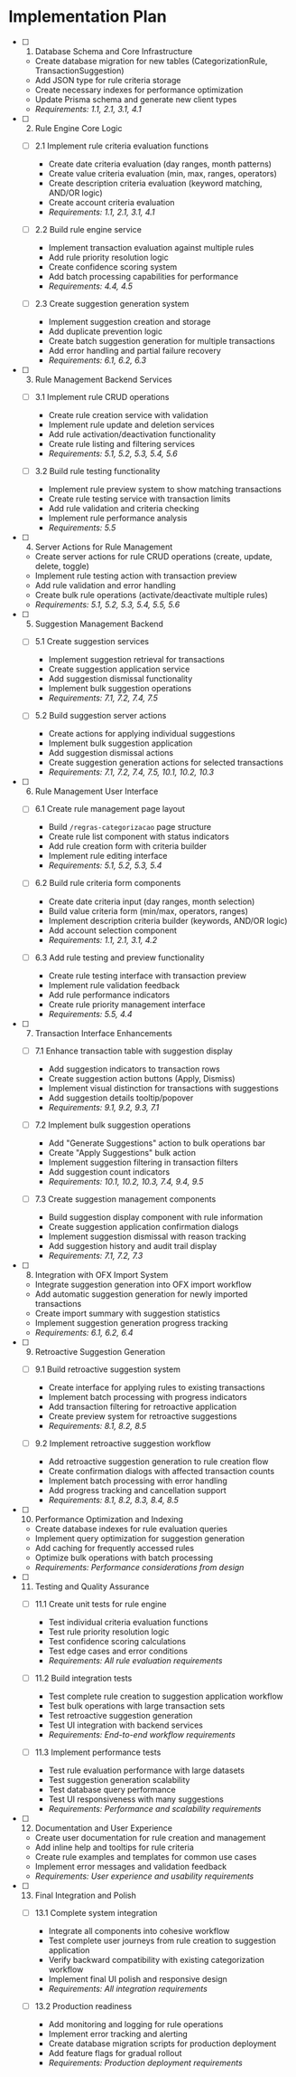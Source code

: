 # Implementation Plan

- [ ] 1. Database Schema and Core Infrastructure

  - Create database migration for new tables (CategorizationRule, TransactionSuggestion)
  - Add JSON type for rule criteria storage
  - Create necessary indexes for performance optimization
  - Update Prisma schema and generate new client types
  - _Requirements: 1.1, 2.1, 3.1, 4.1_

- [ ] 2. Rule Engine Core Logic

  - [ ] 2.1 Implement rule criteria evaluation functions

    - Create date criteria evaluation (day ranges, month patterns)
    - Create value criteria evaluation (min, max, ranges, operators)
    - Create description criteria evaluation (keyword matching, AND/OR logic)
    - Create account criteria evaluation
    - _Requirements: 1.1, 2.1, 3.1, 4.1_

  - [ ] 2.2 Build rule engine service

    - Implement transaction evaluation against multiple rules
    - Add rule priority resolution logic
    - Create confidence scoring system
    - Add batch processing capabilities for performance
    - _Requirements: 4.4, 4.5_

  - [ ] 2.3 Create suggestion generation system
    - Implement suggestion creation and storage
    - Add duplicate prevention logic
    - Create batch suggestion generation for multiple transactions
    - Add error handling and partial failure recovery
    - _Requirements: 6.1, 6.2, 6.3_

- [ ] 3. Rule Management Backend Services

  - [ ] 3.1 Implement rule CRUD operations

    - Create rule creation service with validation
    - Implement rule update and deletion services
    - Add rule activation/deactivation functionality
    - Create rule listing and filtering services
    - _Requirements: 5.1, 5.2, 5.3, 5.4, 5.6_

  - [ ] 3.2 Build rule testing functionality
    - Implement rule preview system to show matching transactions
    - Create rule testing service with transaction limits
    - Add rule validation and criteria checking
    - Implement rule performance analysis
    - _Requirements: 5.5_

- [ ] 4. Server Actions for Rule Management

  - Create server actions for rule CRUD operations (create, update, delete, toggle)
  - Implement rule testing action with transaction preview
  - Add rule validation and error handling
  - Create bulk rule operations (activate/deactivate multiple rules)
  - _Requirements: 5.1, 5.2, 5.3, 5.4, 5.5, 5.6_

- [ ] 5. Suggestion Management Backend

  - [ ] 5.1 Create suggestion services

    - Implement suggestion retrieval for transactions
    - Create suggestion application service
    - Add suggestion dismissal functionality
    - Implement bulk suggestion operations
    - _Requirements: 7.1, 7.2, 7.4, 7.5_

  - [ ] 5.2 Build suggestion server actions
    - Create actions for applying individual suggestions
    - Implement bulk suggestion application
    - Add suggestion dismissal actions
    - Create suggestion generation actions for selected transactions
    - _Requirements: 7.1, 7.2, 7.4, 7.5, 10.1, 10.2, 10.3_

- [ ] 6. Rule Management User Interface

  - [ ] 6.1 Create rule management page layout

    - Build `/regras-categorizacao` page structure
    - Create rule list component with status indicators
    - Add rule creation form with criteria builder
    - Implement rule editing interface
    - _Requirements: 5.1, 5.2, 5.3, 5.4_

  - [ ] 6.2 Build rule criteria form components

    - Create date criteria input (day ranges, month selection)
    - Build value criteria form (min/max, operators, ranges)
    - Implement description criteria builder (keywords, AND/OR logic)
    - Add account selection component
    - _Requirements: 1.1, 2.1, 3.1, 4.2_

  - [ ] 6.3 Add rule testing and preview functionality
    - Create rule testing interface with transaction preview
    - Implement rule validation feedback
    - Add rule performance indicators
    - Create rule priority management interface
    - _Requirements: 5.5, 4.4_

- [ ] 7. Transaction Interface Enhancements

  - [ ] 7.1 Enhance transaction table with suggestion display

    - Add suggestion indicators to transaction rows
    - Create suggestion action buttons (Apply, Dismiss)
    - Implement visual distinction for transactions with suggestions
    - Add suggestion details tooltip/popover
    - _Requirements: 9.1, 9.2, 9.3, 7.1_

  - [ ] 7.2 Implement bulk suggestion operations

    - Add "Generate Suggestions" action to bulk operations bar
    - Create "Apply Suggestions" bulk action
    - Implement suggestion filtering in transaction filters
    - Add suggestion count indicators
    - _Requirements: 10.1, 10.2, 10.3, 7.4, 9.4, 9.5_

  - [ ] 7.3 Create suggestion management components
    - Build suggestion display component with rule information
    - Create suggestion application confirmation dialogs
    - Implement suggestion dismissal with reason tracking
    - Add suggestion history and audit trail display
    - _Requirements: 7.1, 7.2, 7.3_

- [ ] 8. Integration with OFX Import System

  - Integrate suggestion generation into OFX import workflow
  - Add automatic suggestion generation for newly imported transactions
  - Create import summary with suggestion statistics
  - Implement suggestion generation progress tracking
  - _Requirements: 6.1, 6.2, 6.4_

- [ ] 9. Retroactive Suggestion Generation

  - [ ] 9.1 Build retroactive suggestion system

    - Create interface for applying rules to existing transactions
    - Implement batch processing with progress indicators
    - Add transaction filtering for retroactive application
    - Create preview system for retroactive suggestions
    - _Requirements: 8.1, 8.2, 8.5_

  - [ ] 9.2 Implement retroactive suggestion workflow
    - Add retroactive suggestion generation to rule creation flow
    - Create confirmation dialogs with affected transaction counts
    - Implement batch processing with error handling
    - Add progress tracking and cancellation support
    - _Requirements: 8.1, 8.2, 8.3, 8.4, 8.5_

- [ ] 10. Performance Optimization and Indexing

  - Create database indexes for rule evaluation queries
  - Implement query optimization for suggestion generation
  - Add caching for frequently accessed rules
  - Optimize bulk operations with batch processing
  - _Requirements: Performance considerations from design_

- [ ] 11. Testing and Quality Assurance

  - [ ] 11.1 Create unit tests for rule engine

    - Test individual criteria evaluation functions
    - Test rule priority resolution logic
    - Test confidence scoring calculations
    - Test edge cases and error conditions
    - _Requirements: All rule evaluation requirements_

  - [ ] 11.2 Build integration tests

    - Test complete rule creation to suggestion application workflow
    - Test bulk operations with large transaction sets
    - Test retroactive suggestion generation
    - Test UI integration with backend services
    - _Requirements: End-to-end workflow requirements_

  - [ ] 11.3 Implement performance tests
    - Test rule evaluation performance with large datasets
    - Test suggestion generation scalability
    - Test database query performance
    - Test UI responsiveness with many suggestions
    - _Requirements: Performance and scalability requirements_

- [ ] 12. Documentation and User Experience

  - Create user documentation for rule creation and management
  - Add inline help and tooltips for rule criteria
  - Create rule examples and templates for common use cases
  - Implement error messages and validation feedback
  - _Requirements: User experience and usability requirements_

- [ ] 13. Final Integration and Polish

  - [ ] 13.1 Complete system integration

    - Integrate all components into cohesive workflow
    - Test complete user journeys from rule creation to suggestion application
    - Verify backward compatibility with existing categorization workflow
    - Implement final UI polish and responsive design
    - _Requirements: All integration requirements_

  - [ ] 13.2 Production readiness
    - Add monitoring and logging for rule operations
    - Implement error tracking and alerting
    - Create database migration scripts for production deployment
    - Add feature flags for gradual rollout
    - _Requirements: Production deployment requirements_

